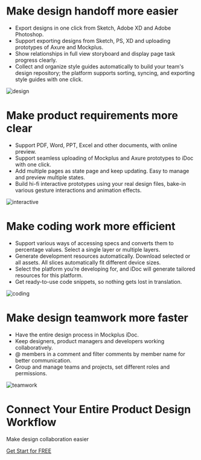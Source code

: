 # Make design handoff more easier

* Export designs in one click from Sketch, Adobe XD and Adobe Photoshop.
* Support exporting designs from Sketch, PS, XD and uploading prototypes of Axure and Mockplus.
* Show relationships in full view storyboard and display page task progress clearly.
* Collect and organize style guides automatically to build your team's design repository; the platform supports sorting, syncing, and exporting style guides with one click.

![design](https://idoc.mockplus.com/enUS/images/idoc/content1-1.png)

# Make product requirements more clear
* Support PDF, Word, PPT, Excel and other documents, with online preview.
* Support seamless uploading of Mockplus and Axure prototypes to iDoc with one click.
* Add multiple pages as state page and keep updating. Easy to manage and preview multiple states.
* Build hi-fi interactive prototypes using your real design files, bake-in various gesture interactions and animation effects.

![interactive](https://idoc.mockplus.com/enUS/images/idoc/content1-2.png)

# Make coding work more efficient
* Support various ways of accessing specs and converts them to percentage values. Select a single layer or multiple layers.
* Generate development resources automatically. Download selected or all assets. All slices automatically fit different device sizes.
* Select the platform you’re developing for, and iDoc will generate tailored resources for this platform.
* Get ready-to-use code snippets, so nothing gets lost in translation.

![coding](https://idoc.mockplus.com/enUS/images/idoc/content-frontend-en-poster.png)

# Make design teamwork more faster
* Have the entire design process in Mockplus iDoc.
* Keep designers, product managers and developers working collaboratively.
* @ members in a comment and filter comments by member name for better communication.
* Group and manage teams and projects, set different roles and permissions.

![teamwork](https://idoc.mockplus.com/enUS/images/idoc/content4-1.png)

# Connect Your Entire Product Design Workflow
Make design collaboration easier

[Get Start for FREE](https://idoc.mockplus.com)
